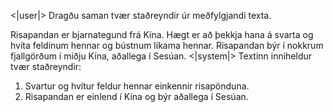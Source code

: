 <|user|>
Dragðu saman tvær staðreyndir úr meðfylgjandi texta.

Risapandan er bjarnategund frá Kína. Hægt er að þekkja hana á svarta og hvíta feldinum hennar og bústnum líkama hennar. Risapandan býr í nokkrum fjallgörðum í miðju Kína, aðallega í Sesúan.
<|system|>
Textinn inniheldur tvær staðreyndir:

1. Svartur og hvítur feldur hennar einkennir risapönduna.
2. Risapandan er einlend í Kína og býr aðallega í Sesúan.
